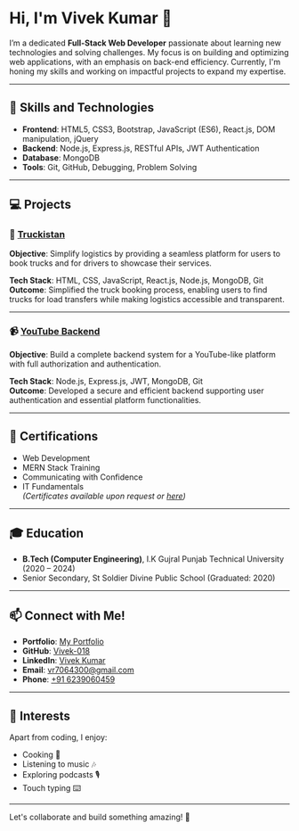 # Hi, I'm Vivek Kumar 👋

I’m a dedicated **Full-Stack Web Developer** passionate about learning new technologies and solving challenges. My focus is on building and optimizing web applications, with an emphasis on back-end efficiency. Currently, I'm honing my skills and working on impactful projects to expand my expertise.

---

## 🔧 Skills and Technologies
- **Frontend**: HTML5, CSS3, Bootstrap, JavaScript (ES6), React.js, DOM manipulation, jQuery
- **Backend**: Node.js, Express.js, RESTful APIs, JWT Authentication
- **Database**: MongoDB
- **Tools**: Git, GitHub, Debugging, Problem Solving

---

## 💻 Projects

### 🚛 **[Truckistan](#)**
**Objective**: Simplify logistics by providing a seamless platform for users to book trucks and for drivers to showcase their services.

**Tech Stack**: HTML, CSS, JavaScript, React.js, Node.js, MongoDB, Git  
**Outcome**: Simplified the truck booking process, enabling users to find trucks for load transfers while making logistics accessible and transparent.

---

### 📹 **[YouTube Backend](#)**
**Objective**: Build a complete backend system for a YouTube-like platform with full authorization and authentication.

**Tech Stack**: Node.js, Express.js, JWT, MongoDB, Git  
**Outcome**: Developed a secure and efficient backend supporting user authentication and essential platform functionalities.

---

## 🏅 Certifications
- Web Development
- MERN Stack Training
- Communicating with Confidence
- IT Fundamentals  
*(Certificates available upon request or [here](https://www.udemy.com/certificate/UC-543faea7-a944-4dee-907d-c23761721b64/))*

---

## 🎓 Education
- **B.Tech (Computer Engineering)**, I.K Gujral Punjab Technical University (2020 – 2024)
- Senior Secondary, St Soldier Divine Public School (Graduated: 2020)

---

## 📫 Connect with Me!
- **Portfolio**: [My Portfolio](https://vivek-018.github.io/MyCssPortfolio/)
- **GitHub**: [Vivek-018](https://github.com/Vivek-018)
- **LinkedIn**: [Vivek Kumar](https://www.linkedin.com/in/%20vivek-kumar-989875215)
- **Email**: [vr7064300@gmail.com](mailto:vr7064300@gmail.com)
- **Phone**: [+91 6239060459](tel:6239060459)

---

## 🌱 Interests
Apart from coding, I enjoy:
- Cooking 🍳
- Listening to music 🎶
- Exploring podcasts 🎙️
- Touch typing ⌨️

---

Let's collaborate and build something amazing! 🚀
